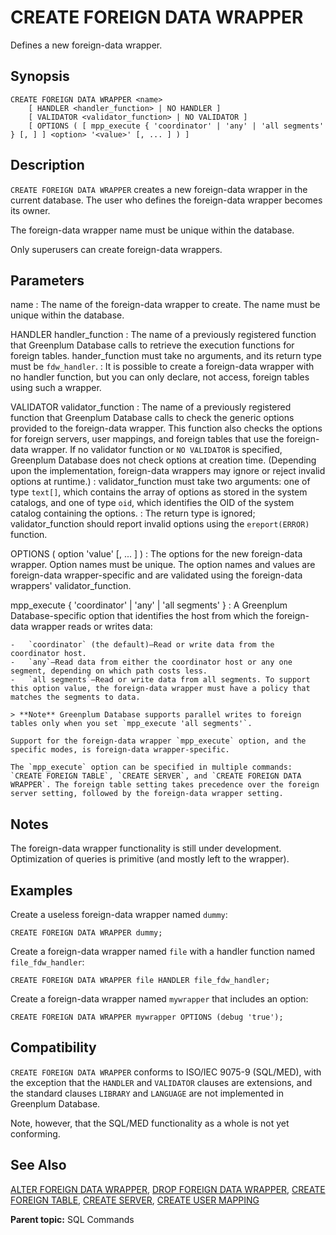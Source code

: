 # CREATE FOREIGN DATA WRAPPER

Defines a new foreign-data wrapper.

## Synopsis

``` {#sql_command_synopsis}
CREATE FOREIGN DATA WRAPPER <name>
    [ HANDLER <handler_function> | NO HANDLER ]
    [ VALIDATOR <validator_function> | NO VALIDATOR ]
    [ OPTIONS ( [ mpp_execute { 'coordinator' | 'any' | 'all segments' } [, ] ] <option> '<value>' [, ... ] ) ]
```

## Description

`CREATE FOREIGN DATA WRAPPER` creates a new foreign-data wrapper in the current database. The user who defines the foreign-data wrapper becomes its owner.

The foreign-data wrapper name must be unique within the database.

Only superusers can create foreign-data wrappers.

## Parameters

name
:   The name of the foreign-data wrapper to create. The name must be unique within the database.

HANDLER handler_function
:   The name of a previously registered function that Greenplum Database calls to retrieve the execution functions for foreign tables. hander_function must take no arguments, and its return type must be `fdw_handler`.
:   It is possible to create a foreign-data wrapper with no handler function, but you can only declare, not access, foreign tables using such a wrapper.

VALIDATOR validator_function
:   The name of a previously registered function that Greenplum Database calls to check the generic options provided to the foreign-data wrapper. This function also checks the options for foreign servers, user mappings, and foreign tables that use the foreign-data wrapper. If no validator function or `NO VALIDATOR` is specified, Greenplum Database does not check options at creation time. (Depending upon the implementation, foreign-data wrappers may ignore or reject invalid options at runtime.)
:    validator_function must take two arguments: one of type `text[]`, which contains the array of options as stored in the system catalogs, and one of type `oid`, which identifies the OID of the system catalog containing the options.
:   The return type is ignored; validator_function should report invalid options using the `ereport(ERROR)` function.

OPTIONS ( option 'value' [, ... ] )
:   The options for the new foreign-data wrapper. Option names must be unique. The option names and values are foreign-data wrapper-specific and are validated using the foreign-data wrappers' validator_function.

mpp_execute { 'coordinator' | 'any' | 'all segments' }
:   A Greenplum Database-specific option that identifies the host from which the foreign-data wrapper reads or writes data:

    -   `coordinator` (the default)—Read or write data from the coordinator host.
    -   `any`—Read data from either the coordinator host or any one segment, depending on which path costs less.
    -   `all segments`—Read or write data from all segments. To support this option value, the foreign-data wrapper must have a policy that matches the segments to data.

    > **Note** Greenplum Database supports parallel writes to foreign tables only when you set `mpp_execute 'all segments'`.

    Support for the foreign-data wrapper `mpp_execute` option, and the specific modes, is foreign-data wrapper-specific.

    The `mpp_execute` option can be specified in multiple commands: `CREATE FOREIGN TABLE`, `CREATE SERVER`, and `CREATE FOREIGN DATA WRAPPER`. The foreign table setting takes precedence over the foreign server setting, followed by the foreign-data wrapper setting.

## Notes

The foreign-data wrapper functionality is still under development. Optimization of queries is primitive (and mostly left to the wrapper).

## Examples

Create a useless foreign-data wrapper named `dummy`:

```
CREATE FOREIGN DATA WRAPPER dummy;
```

Create a foreign-data wrapper named `file` with a handler function named `file_fdw_handler`:

```
CREATE FOREIGN DATA WRAPPER file HANDLER file_fdw_handler;
```

Create a foreign-data wrapper named `mywrapper` that includes an option:

```
CREATE FOREIGN DATA WRAPPER mywrapper OPTIONS (debug 'true');
```

## Compatibility

`CREATE FOREIGN DATA WRAPPER` conforms to ISO/IEC 9075-9 (SQL/MED), with the exception that the `HANDLER` and `VALIDATOR` clauses are extensions, and the standard clauses `LIBRARY` and `LANGUAGE` are not implemented in Greenplum Database.

Note, however, that the SQL/MED functionality as a whole is not yet conforming.

## See Also

[ALTER FOREIGN DATA WRAPPER](ALTER_FOREIGN_DATA_WRAPPER.html), [DROP FOREIGN DATA WRAPPER](DROP_FOREIGN_DATA_WRAPPER.html), [CREATE FOREIGN TABLE](CREATE_FOREIGN_TABLE.html), [CREATE SERVER](CREATE_SERVER.html), [CREATE USER MAPPING](CREATE_USER_MAPPING.html)

**Parent topic:** SQL Commands

